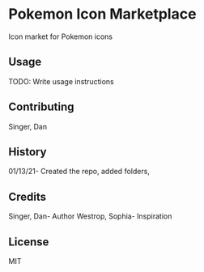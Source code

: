 # Pokemon Icon Marketplace

Icon market for Pokemon icons

## Usage

TODO: Write usage instructions

## Contributing

Singer, Dan

## History

01/13/21- Created the repo, added folders,

## Credits

Singer, Dan- Author
Westrop, Sophia- Inspiration

## License

MIT